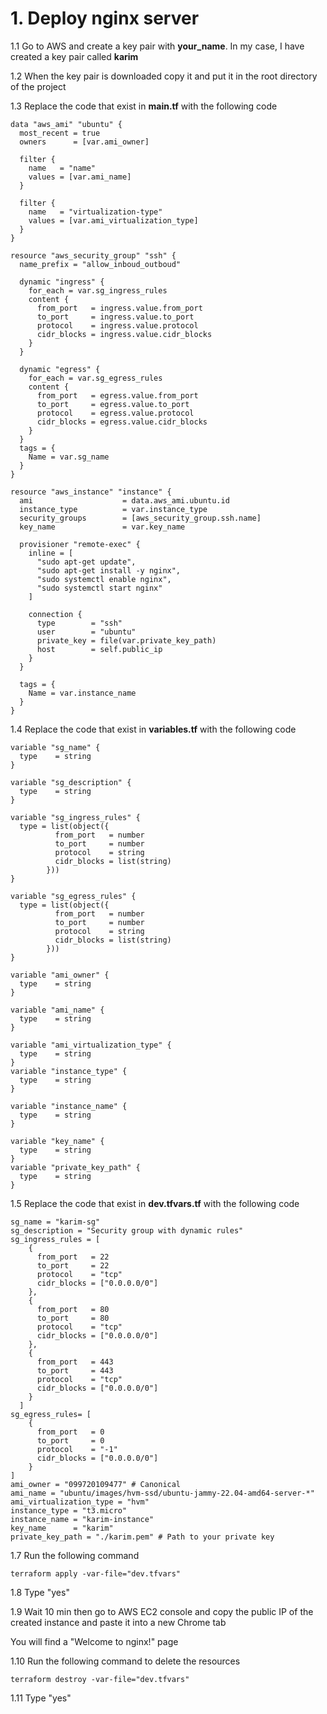 # 1. Deploy nginx server

1.1 Go to AWS and create a key pair with **your_name**. In my case, I have created a key pair called **karim**

1.2 When the key pair is downloaded copy it and put it in the root directory of the project

1.3 Replace the code that exist in **main.tf** with the following code
```
data "aws_ami" "ubuntu" {
  most_recent = true
  owners      = [var.ami_owner]

  filter {
    name   = "name"
    values = [var.ami_name]
  }

  filter {
    name   = "virtualization-type"
    values = [var.ami_virtualization_type]
  }
}

resource "aws_security_group" "ssh" {
  name_prefix = "allow_inboud_outboud"

  dynamic "ingress" {
    for_each = var.sg_ingress_rules
    content {
      from_port   = ingress.value.from_port
      to_port     = ingress.value.to_port
      protocol    = ingress.value.protocol
      cidr_blocks = ingress.value.cidr_blocks
    }
  }

  dynamic "egress" {
    for_each = var.sg_egress_rules
    content {
      from_port   = egress.value.from_port
      to_port     = egress.value.to_port
      protocol    = egress.value.protocol
      cidr_blocks = egress.value.cidr_blocks
    }
  }
  tags = {
    Name = var.sg_name
  }
}

resource "aws_instance" "instance" {
  ami                    = data.aws_ami.ubuntu.id
  instance_type          = var.instance_type
  security_groups        = [aws_security_group.ssh.name]
  key_name               = var.key_name 

  provisioner "remote-exec" {
    inline = [
      "sudo apt-get update",
      "sudo apt-get install -y nginx",
      "sudo systemctl enable nginx",
      "sudo systemctl start nginx"
    ]

    connection {
      type        = "ssh"
      user        = "ubuntu"
      private_key = file(var.private_key_path) 
      host        = self.public_ip
    }
  }

  tags = {
    Name = var.instance_name
  }
}
```

1.4 Replace the code that exist in **variables.tf** with the following code
```
variable "sg_name" {
  type    = string
}

variable "sg_description" {
  type    = string
}

variable "sg_ingress_rules" {
  type = list(object({
          from_port   = number
          to_port     = number
          protocol    = string
          cidr_blocks = list(string)
        }))
} 

variable "sg_egress_rules" {
  type = list(object({
          from_port   = number
          to_port     = number
          protocol    = string
          cidr_blocks = list(string)
        }))
}

variable "ami_owner" {
  type    = string
}

variable "ami_name" {
  type    = string
}

variable "ami_virtualization_type" {
  type    = string
}
variable "instance_type" {
  type    = string
}

variable "instance_name" {
  type    = string
}

variable "key_name" {
  type    = string
}
variable "private_key_path" {
  type    = string 
}
```
1.5 Replace the code that exist in **dev.tfvars.tf** with the following code
```
sg_name = "karim-sg"
sg_description = "Security group with dynamic rules"
sg_ingress_rules = [
    {
      from_port   = 22
      to_port     = 22
      protocol    = "tcp"
      cidr_blocks = ["0.0.0.0/0"]
    },
    {
      from_port   = 80
      to_port     = 80
      protocol    = "tcp"
      cidr_blocks = ["0.0.0.0/0"]
    },
    {
      from_port   = 443
      to_port     = 443
      protocol    = "tcp"
      cidr_blocks = ["0.0.0.0/0"]
    }
  ]
sg_egress_rules= [
    {
      from_port   = 0
      to_port     = 0
      protocol    = "-1"
      cidr_blocks = ["0.0.0.0/0"]
    }
]
ami_owner = "099720109477" # Canonical  
ami_name = "ubuntu/images/hvm-ssd/ubuntu-jammy-22.04-amd64-server-*"
ami_virtualization_type = "hvm"
instance_type = "t3.micro"
instance_name = "karim-instance"
key_name      = "karim"
private_key_path = "./karim.pem" # Path to your private key
```
1.7 Run the following command
```
terraform apply -var-file="dev.tfvars"
```
1.8 Type "yes"

1.9 Wait 10 min then go to AWS EC2 console and copy the public IP of the created instance and paste it into a new Chrome tab

You will find a "Welcome to nginx!" page

1.10 Run the following command to delete the resources
```
terraform destroy -var-file="dev.tfvars"
```
1.11 Type "yes"